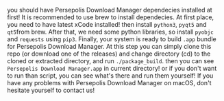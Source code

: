 you should have Persepolis Download Manager dependecies installed at first! It is recommended to use brew to install dependecies. 
At first place, you need to have latest xCode installed! then install `python3`, `pyqt5` and `qt5`from brew. 
After that, we need some python libraries, so install `pyobjc` and `requests` using `pip3`. Finally, your system is ready to build `.app` bundle for Persepolis Download Manager.
At this step you can simply clone this repo (or download one of the releases) and change directory (cd) to the cloned or extracted directory, 
and run `./package_build`. then you can see `Persepolis Download Manager.app` in current directory! 
or if you don't want to run than script, you can see what's there and run them yourself! 
If you have any problems with Persepolis Download Manager on macOS, don't hesitate yourself to contact us!
